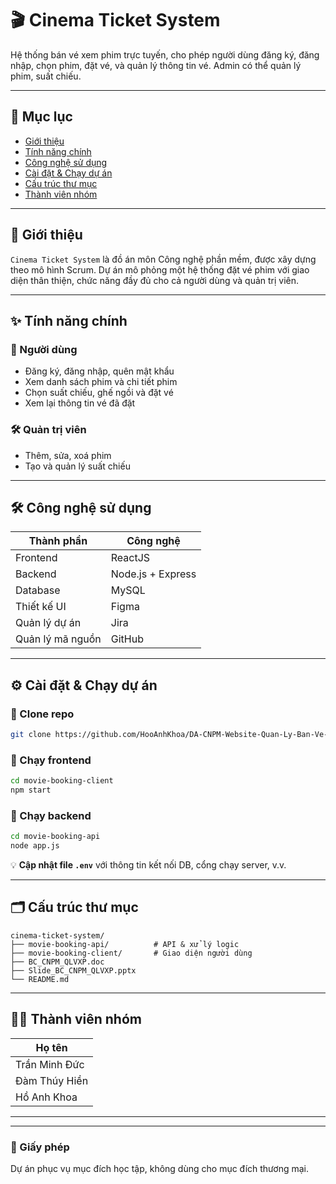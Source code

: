 # 🎬 Cinema Ticket System

Hệ thống bán vé xem phim trực tuyến, cho phép người dùng đăng ký, đăng nhập, chọn phim, đặt vé, và quản lý thông tin vé. Admin có thể quản lý phim, suất chiếu.

---

## 📌 Mục lục

- [Giới thiệu](#giới-thiệu)
- [Tính năng chính](#tính-năng-chính)
- [Công nghệ sử dụng](#công-nghệ-sử-dụng)
- [Cài đặt & Chạy dự án](#cài-đặt--chạy-dự-án)
- [Cấu trúc thư mục](#cấu-trúc-thư-mục)
- [Thành viên nhóm](#thành-viên-nhóm)

---

## 📖 Giới thiệu

`Cinema Ticket System` là đồ án môn Công nghệ phần mềm, được xây dựng theo mô hình Scrum. Dự án mô phỏng một hệ thống đặt vé phim với giao diện thân thiện, chức năng đầy đủ cho cả người dùng và quản trị viên.

---

## ✨ Tính năng chính

### 👤 Người dùng
- Đăng ký, đăng nhập, quên mật khẩu
- Xem danh sách phim và chi tiết phim
- Chọn suất chiếu, ghế ngồi và đặt vé
- Xem lại thông tin vé đã đặt

### 🛠️ Quản trị viên
- Thêm, sửa, xoá phim
- Tạo và quản lý suất chiếu

---

## 🛠️ Công nghệ sử dụng

| Thành phần | Công nghệ |
|------------|-----------|
| Frontend   | ReactJS |
| Backend    | Node.js + Express |
| Database   |  MySQL |
| Thiết kế UI | Figma |
| Quản lý dự án | Jira |
| Quản lý mã nguồn | GitHub |

---

## ⚙️ Cài đặt & Chạy dự án

### 📁 Clone repo
```bash
git clone https://github.com/HooAnhKhoa/DA-CNPM-Website-Quan-Ly-Ban-Ve-Phim.git
```

### 🚀 Chạy frontend
```bash
cd movie-booking-client
npm start
```

### 🧩 Chạy backend
```bash
cd movie-booking-api
node app.js
```

💡 **Cập nhật file `.env`** với thông tin kết nối DB, cổng chạy server, v.v.

---

## 🗂️ Cấu trúc thư mục

```
cinema-ticket-system/
├── movie-booking-api/          # API & xử lý logic
├── movie-booking-client/       # Giao diện người dùng
├── BC_CNPM_QLVXP.doc
├── Slide_BC_CNPM_QLVXP.pptx            
└── README.md
```

---

## 👨‍💻 Thành viên nhóm

| Họ tên       |
|--------------|
| Trần Minh Đức|
| Đàm Thúy Hiền|
| Hồ Anh Khoa  |

---

---

### 📃 Giấy phép

Dự án phục vụ mục đích học tập, không dùng cho mục đích thương mại.
